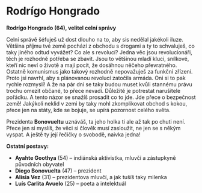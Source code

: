 # Rodrígo Hongrado

__Rodrígo Hongrado (64), velitel celní správy__

Celní správě šéfuješ už dost dlouho na to, aby sis nedělal jakékoli iluze. Většina příjmu tvé země pochází z obchodu s drogami a ty to schvaluješ, co taky jiného odtud vyvážet? Co ale s revolucí? Jedna věc jsou revolucionáři, těch je rozhodně potřeba se zbavit. Jsou to většinou mladí kluci, snílkové, kteří nic neví o životě a mají pocit, že dosáhnou něčeho převratného. Ostatně komunismus jako takový rozhodně nepovažuješ za funkční zřízení. Proto jsi navrhl, aby s plánovanou revolucí zatočila armáda. Oni si to pak rychle rozmyslí! A že na pár dní se taky budou muset kvůli stannému právu trochu omezit občané, to přece nevadí. Důležité je potrestat narušitele pořádku. A tento názor se snažíš prosadit co to jde. Jde přece o bezpečnost země! Jakýkoli neklid v zemi by taky mohl zkomplikovat obchod s kokou, přece jen na státy, kde se bojuje, se upírá pozornost celého světa.

Prezidenta __Bonovueltu__ uznáváš, ta jeho holka ti ale až tak po chuti není. Přece jen si myslíš, že věci si člověk musí zasloužit, ne jen se s někým vyspat. A ještě ty její řečičky o svobodě, naivka jedna!

<!-- novy sloupec -->
__Ostatní postavy:__
- __Ayahte Goothya__ (54) – indiánská aktivistka, mluvčí a zástupkyně původních obyvatel
- __Diego Bonovuelta__ (47) – prezident
- __Alísia Vez__ (31) – prezidentova mluvčí, a jak tušíš taky milenka
- __Luís Carlita Avuelo__ (25) – poeta a intelektuál
